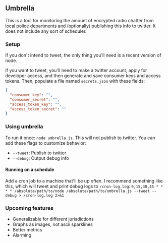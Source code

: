## Umbrella
This is a tool for monitoring the amount of encrypted radio chatter from local police departments and (optionally) publishing this info to twitter. It does not include any sort of scheduler.

### Setup
If you don't intend to tweet, the only thing you'll need is a recent version of node.

If you want to tweet, you'll need to make a twitter account, apply for developer access, and then generate and save consumer keys and access tokens. Then, populate a file named `secrets.json` with these fields:
```json
{
  "consumer_key": "",
  "consumer_secret": "",
  "access_token_key": "",
  "access_token_secret": ""
}
```

### Using umbrella
To run it once: `node umbrella.js`. This will not publish to twitter. You can add these flags to customize behavior:
- `--tweet`: Publish to twitter
- `--debug`: Output debug info

#### Running on a schedule
Add a cron job to a machine that'll be up often. I recommend something like this, which will tweet and print debug logs to `/cron-log.log`: `0,15,30,45 * * * * /absolute/path/to/node /absolute/path/to/umbrella.js --tweet --debug > /cron-log.log 2>&1`

### Upcoming features
- Generalizable for different jurisdictions
- Graphs as images, not ascii sparklines
- Better metrics
- Alarming

